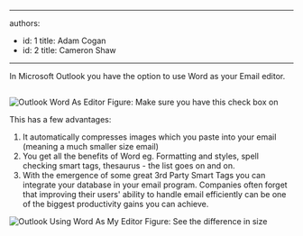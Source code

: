 

---
authors:
  - id: 1
    title: Adam Cogan
  - id: 2
    title: Cameron Shaw
---




<span class='intro'> In Microsoft Outlook you have the option to use Word as your Email editor.
 </span>


  <h2>
<a name="UseWORDAsEditor">
</a>
</h2>
<img src="/Standards/Communication/RulesToBetterEmail/PublishingImages/OutlookWordAsEditor.gif" alt="Outlook Word As Editor" class="ms-rteCustom-ImageArea" /> <span class="ms-rteCustom-FigureNormal">Figure&#58; Make sure you have this check box on</span>
<p>This has a few advantages&#58;</p>
<ol>
    <li>It automatically compresses images which you paste into your email (meaning a much smaller size email) </li>
    <li>You get all the benefits of Word eg. Formatting and styles, spell checking smart tags, thesaurus - the list goes on and on. </li>
    <li>With the emergence of some great 3rd Party Smart Tags you can integrate your database in your email program. Companies often forget that improving their users' ability to handle email efficiently can be one of the biggest productivity gains you can achieve. </li>
</ol>
<img src="/Standards/Communication/RulesToBetterEmail/PublishingImages/OutlookUsingWordAsMyEditor.gif" alt="Outlook Using Word As My Editor" class="ms-rteCustom-ImageArea" /> <span class="ms-rteCustom-FigureNormal">Figure&#58; See the difference in size</span>




